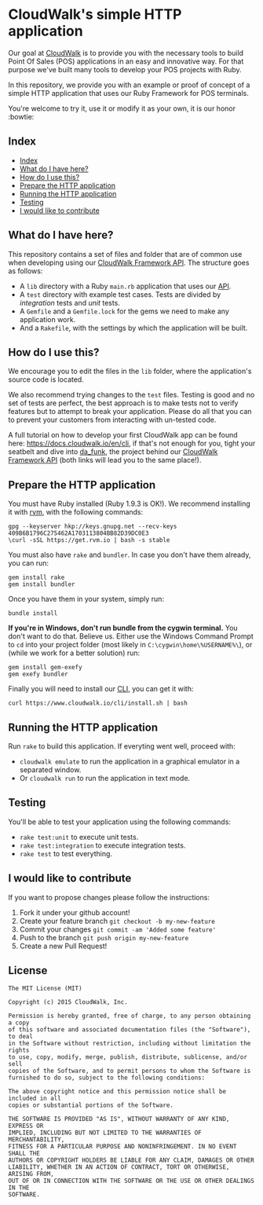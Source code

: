 # CloudWalk's simple HTTP application

Our goal at [CloudWalk][1] is to provide you with the
necessary tools to build Point Of Sales (POS) applications
in an easy and innovative way. For that purpose we've built
many tools to develop your POS projects with Ruby.

In this repository, we provide you with an example or proof
of concept of a simple HTTP application that uses our Ruby
Framework for POS terminals.

You're welcome to try it, use it or modify it as your own,
it is our honor :bowtie:

## Index

- [Index](https://gist.github.com/sadasant/2c115b68070cec863afa#index)
- [What do I have here?](https://gist.github.com/sadasant/2c115b68070cec863afa#what-do-i-have-here)
- [How do I use this?](https://gist.github.com/sadasant/2c115b68070cec863afa#how-do-i-use-this)
- [Prepare the HTTP application](https://gist.github.com/sadasant/2c115b68070cec863afa#prepare-the-HTTP-application)
- [Running the HTTP application](https://gist.github.com/sadasant/2c115b68070cec863afa#running-the-HTTP-application)
- [Testing](https://gist.github.com/sadasant/2c115b68070cec863afa#testing)
- [I would like to contribute](https://gist.github.com/sadasant/2c115b68070cec863afa#i-would-like-to-contribute)

## What do I have here?

This repository contains a set of files and folder that are
of common use when developing using our [CloudWalk Framework API][3].
The structure goes as follows:

- A `lib` directory with a Ruby `main.rb` application that uses our [API][3].
- A `test` directory with example test cases. Tests are divided by _integration_ tests and _unit_ tests.
- A `Gemfile` and a `Gemfile.lock` for the gems we need to make
  any application work.
- And a `Rakefile`, with the settings by which the application will
  be built.

## How do I use this?

We encourage you to edit the files in the `lib` folder,
where the application's source code is located.

We also recommend trying changes to the `test` files.
Testing is good and no set of tests are perfect,
the best approach is to make tests not to verify features
but to attempt to break your application.
Please do all that you can to prevent your customers from
interacting with un-tested code.

A full tutorial on how to develop your first CloudWalk app
can be found here: <https://docs.cloudwalk.io/en/cli>,
if that's not enough for you, tight your seatbelt and dive
into [da_funk][2], the project behind our [CloudWalk Framework API][3]
(both links will lead you to the same place!).

## Prepare the HTTP application

You must have Ruby installed (Ruby 1.9.3 is OK!).
We recommend installing it with [rvm][4], with
the following commands:

    gpg --keyserver hkp://keys.gnupg.net --recv-keys 409B6B1796C275462A1703113804BB82D39DC0E3
    \curl -sSL https://get.rvm.io | bash -s stable

You must also have `rake` and `bundler`.
In case you don't have them already, you can run:

    gem install rake
    gem install bundler

Once you have them in your system, simply run:

    bundle install

**If you're in Windows, don't run bundle from the cygwin terminal.**
You don't want to do that. Believe us. Either use the Windows
Command Prompt to `cd` into your project folder
(most likely in `C:\cygwin\home\%USERNAME%\`), or
(while we work for a better solution) run:

    gem install gem-exefy
    gem exefy bundler

Finally you will need to install our [CLI][2], you can get it with:

    curl https://www.cloudwalk.io/cli/install.sh | bash

## Running the HTTP application

Run `rake` to build this application.
If everyting went well, proceed with:

- `cloudwalk emulate` to run the application in a graphical
  emulator in a separated window.
- Or `cloudwalk run` to run the application in text mode.

## Testing

You'll be able to test your application using the following commands:

- `rake test:unit` to execute unit tests.
- `rake test:integration` to execute integration tests.
- `rake test` to test everything.

## I would like to contribute

If you want to propose changes please follow the instructions:

1. Fork it under your github account!
2. Create your feature branch `git checkout -b my-new-feature`
3. Commit your changes `git commit -am 'Added some feature'`
4. Push to the branch `git push origin my-new-feature`
5. Create a new Pull Request!

## License

```
The MIT License (MIT)

Copyright (c) 2015 CloudWalk, Inc.

Permission is hereby granted, free of charge, to any person obtaining a copy
of this software and associated documentation files (the "Software"), to deal
in the Software without restriction, including without limitation the rights
to use, copy, modify, merge, publish, distribute, sublicense, and/or sell
copies of the Software, and to permit persons to whom the Software is
furnished to do so, subject to the following conditions:

The above copyright notice and this permission notice shall be included in all
copies or substantial portions of the Software.

THE SOFTWARE IS PROVIDED "AS IS", WITHOUT WARRANTY OF ANY KIND, EXPRESS OR
IMPLIED, INCLUDING BUT NOT LIMITED TO THE WARRANTIES OF MERCHANTABILITY,
FITNESS FOR A PARTICULAR PURPOSE AND NONINFRINGEMENT. IN NO EVENT SHALL THE
AUTHORS OR COPYRIGHT HOLDERS BE LIABLE FOR ANY CLAIM, DAMAGES OR OTHER
LIABILITY, WHETHER IN AN ACTION OF CONTRACT, TORT OR OTHERWISE, ARISING FROM,
OUT OF OR IN CONNECTION WITH THE SOFTWARE OR THE USE OR OTHER DEALINGS IN THE
SOFTWARE.
```

[1]: https://www.cloudwalk.io
[2]: https://www.cloudwalk.io/cli/
[3]: https://github.com/cloudwalkio/da_funk
[4]: https://rvm.io/

